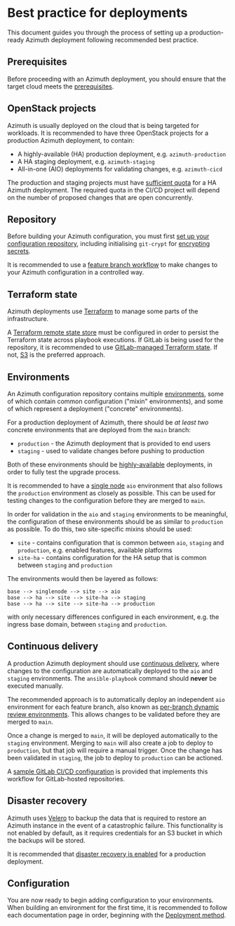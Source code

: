 # Best practice for deployments

This document guides you through the process of setting up a production-ready Azimuth
deployment following recommended best practice.

## Prerequisites

Before proceeding with an Azimuth deployment, you should ensure that the target cloud
meets the [prerequisites](./configuration/01-prerequisites.md).

## OpenStack projects

Azimuth is usually deployed on the cloud that is being targeted for workloads. It is
recommended to have three OpenStack projects for a production Azimuth deployment, to contain:

  * A highly-available (HA) production deployment, e.g. `azimuth-production`
  * A HA staging deployment, e.g. `azimuth-staging`
  * All-in-one (AIO) deployments for validating changes, e.g. `azimuth-cicd`

The production and staging projects must have
[sufficient quota](./configuration/01-prerequisites.md#prerequisites) for a HA Azimuth
deployment. The required quota in the CI/CD project will depend on the number of
proposed changes that are open concurrently.

## Repository

Before building your Azimuth configuration, you must first
[set up your configuration repository](./repository/index.md), including initialising
`git-crypt` for [encrypting secrets](./repository/secrets.md).

It is recommended to use a
[feature branch workflow](./repository/index.md#making-changes-to-your-configuration)
to make changes to your Azimuth configuration in a controlled way.

## Terraform state

Azimuth deployments use [Terraform](https://www.terraform.io/) to manage some parts of
the infrastructure.

A [Terraform remote state store](./repository/terraform.md#remote-state) must be configured
in order to persist the Terraform state across playbook executions. If GitLab is being
used for the repository, it is recommended to use
[GitLab-managed Terraform state](./repository/terraform.md#gitlab). If not,
[S3](./repository/terraform.md#s3) is the preferred approach.

## Environments

An Azimuth configuration repository contains multiple [environments](./environments.md),
some of which contain common configuration ("mixin" environments), and some of which
represent a deployment ("concrete" environments).

For a production deployment of Azimuth, there should be _at least two_ concrete environments
that are deployed from the `main` branch:

  * `production` - the Azimuth deployment that is provided to end users
  * `staging` - used to validate changes before pushing to production

Both of these environments should be
[highly-available](./configuration/02-deployment-method.md#highly-available-ha) deployments,
in order to fully test the upgrade process.

It is recommended to have a
[single node](./configuration/02-deployment-method.md#single-node) `aio` environment that
also follows the `production` environment as closely as possible. This can be used for
testing changes to the configuration before they are merged to `main`.

In order for validation in the `aio` and `staging` environments to be meaningful, the
configuration of these environments should be as similar to `production` as possible.
To do this, two site-specific mixins should be used:

  * `site` - contains configuration that is common between `aio`, `staging` and `production`,
    e.g. enabled features, available platforms
  * `site-ha` - contains configuration for the HA setup that is common between `staging`
    and `production`

The environments would then be layered as follows:

```
base --> singlenode --> site --> aio
base --> ha --> site --> site-ha --> staging
base --> ha --> site --> site-ha --> production
```

with only necessary differences configured in each environment, e.g. the ingress base domain, between `staging` and `production`.

## Continuous delivery

A production Azimuth deployment should use [continuous delivery](./deployment/automation.md),
where changes to the configuration are automatically deployed to the `aio` and `staging`
environments. The `ansible-playbook` command should **never** be executed manually.

The recommended approach is to automatically deploy an independent `aio` environment for each
feature branch, also known as
[per-branch dynamic review environments](deployment/automation/#per-branch-dynamic-review-environments).
This allows changes to be validated before they are merged to `main`.

Once a change is merged to `main`, it will be deployed automatically to the `staging` environment.
Merging to `main` will also create a job to deploy to `production`, but that job will require a
manual trigger. Once the change has been validated in `staging`, the job to deploy to `production`
can be actioned.

A
[sample GitLab CI/CD configuration](https://github.com/stackhpc/azimuth-config/tree/main/.gitlab-ci.yml.sample)
is provided that implements this workflow for GitLab-hosted repositories.

## Disaster recovery

Azimuth uses [Velero](https://velero.io/) to backup the data that is required to restore an
Azimuth instance in the event of a catastrophic failure. This functionality is not enabled by
default, as it requires credentials for an S3 bucket in which the backups will be stored.

It is recommended that [disaster recovery is enabled](./configuration/14-disaster-recovery.md) for
a production deployment.

## Configuration

You are now ready to begin adding configuration to your environments. When building an environment
for the first time, it is recommended to follow each documentation page in order, beginning with
the [Deployment method](./configuration/02-deployment-method.md).
